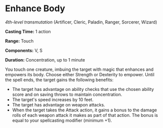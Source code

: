 # Enhance Body
*4th-level transmutation* (Artificer, Cleric, Paladin, Ranger, Sorcerer, Wizard)

**Casting Time:** 1 action

**Range:** Touch

**Components:** V, S

**Duration:** Concentration, up to 1 minute

You touch one creature, imbuing the target with magic that enhances and empowers its body. Choose either Strength or Dexterity to empower. Until the spell ends, the target gains the following benefits:
* The target has advantage on ability checks that use the chosen ability score and on saving throws to maintain concentration.
* The target's speed increases by 10 feet.
* The target has advantage on weapon attacks.
* When the target takes the Attack action, it gains a bonus to the damage rolls of each weapon attack it makes as part of that action. The bonus is equal to your spellcasting modifier (minimum +1).
